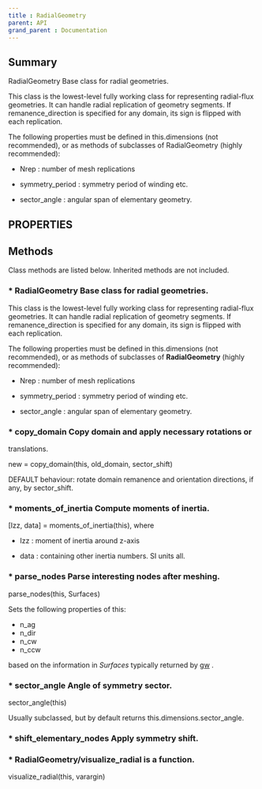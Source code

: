 ```yaml
---
title : RadialGeometry
parent: API
grand_parent : Documentation
---
```

## Summary
RadialGeometry Base class for radial geometries.

This class is the lowest-level fully working class for representing
radial-flux geometries. It can handle radial replication of geometry
segments. If remanence_direction is specified for any domain, its
sign is flipped with each replication.

The following properties must be defined in this.dimensions (not
recommended), or as methods of subclasses of RadialGeometry (highly
recommended):

* Nrep : number of mesh replications

* symmetry_period : symmetry period of winding etc.

* sector_angle : angular span of elementary geometry.
## PROPERTIES
## Methods
Class methods are listed below. Inherited methods are not included.
### * RadialGeometry Base class for radial geometries.

This class is the lowest-level fully working class for representing
radial-flux geometries. It can handle radial replication of geometry
segments. If remanence_direction is specified for any domain, its
sign is flipped with each replication.

The following properties must be defined in this.dimensions (not
recommended), or as methods of subclasses of **RadialGeometry** (highly
recommended):

* Nrep : number of mesh replications

* symmetry_period : symmetry period of winding etc.

* sector_angle : angular span of elementary geometry.

### * copy_domain Copy domain and apply necessary rotations or
translations.

new = copy_domain(this, old_domain, sector_shift)

DEFAULT behaviour: rotate domain remanence and orientation
directions, if any, by sector_shift.

### * moments_of_inertia Compute moments of inertia.

[Izz, data] = moments_of_inertia(this), where

* Izz : moment of inertia around z-axis

* data : containing other inertia numbers. SI units all.

### * parse_nodes Parse interesting nodes after meshing.

parse_nodes(this, Surfaces)

Sets the following properties of this:

* n_ag
* n_dir
* n_cw
* n_ccw

based on the information in _Surfaces_ typically returned
by [gw](gw.html) .

### * sector_angle Angle of symmetry sector.

sector_angle(this)

Usually subclassed, but by default returns
this.dimensions.sector_angle.

### * shift_elementary_nodes Apply symmetry shift.

### * RadialGeometry/visualize_radial is a function.
visualize_radial(this, varargin)


